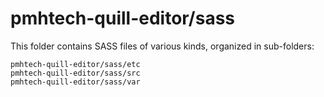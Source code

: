 # pmhtech-quill-editor/sass

This folder contains SASS files of various kinds, organized in sub-folders:

    pmhtech-quill-editor/sass/etc
    pmhtech-quill-editor/sass/src
    pmhtech-quill-editor/sass/var

